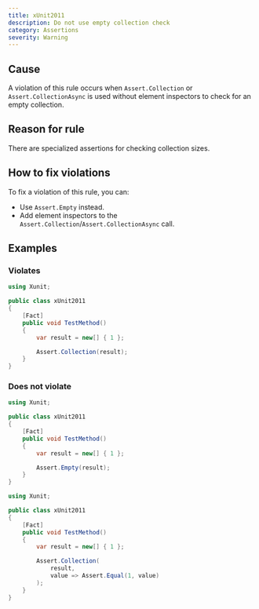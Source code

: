 ```yaml
---
title: xUnit2011
description: Do not use empty collection check
category: Assertions
severity: Warning
---
```


## Cause

A violation of this rule occurs when `Assert.Collection` or `Assert.CollectionAsync` is used without element inspectors to check for an empty collection.

## Reason for rule

There are specialized assertions for checking collection sizes.

## How to fix violations

To fix a violation of this rule, you can:

* Use `Assert.Empty` instead.
* Add element inspectors to the `Assert.Collection`/`Assert.CollectionAsync` call.

## Examples

### Violates

```csharp
using Xunit;

public class xUnit2011
{
    [Fact]
    public void TestMethod()
    {
        var result = new[] { 1 };

        Assert.Collection(result);
    }
}
```

### Does not violate

```csharp
using Xunit;

public class xUnit2011
{
    [Fact]
    public void TestMethod()
    {
        var result = new[] { 1 };

        Assert.Empty(result);
    }
}
```

```csharp
using Xunit;

public class xUnit2011
{
    [Fact]
    public void TestMethod()
    {
        var result = new[] { 1 };

        Assert.Collection(
            result,
            value => Assert.Equal(1, value)
        );
    }
}
```
